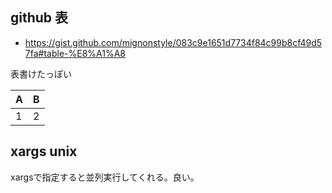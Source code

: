## github 表

- https://gist.github.com/mignonstyle/083c9e1651d7734f84c99b8cf49d57fa#table-%E8%A1%A8

表書けたっぽい

|A|B|
|:-|:-|
|1|2|

## xargs unix

xargsで指定すると並列実行してくれる。良い。
